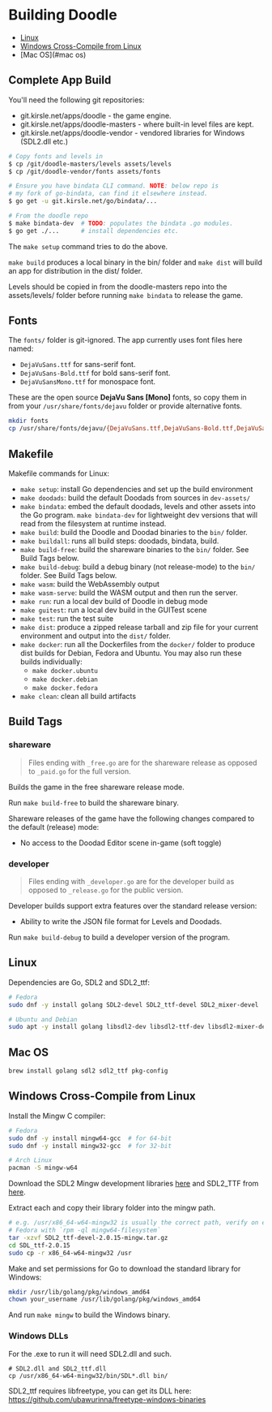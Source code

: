 # Building Doodle

* [Linux](#linux)
* [Windows Cross-Compile from Linux](#windows-cross-compile-from-linux)
* [Mac OS](#mac os)

## Complete App Build

You'll need the following git repositories:

* git.kirsle.net/apps/doodle - the game engine.
* git.kirsle.net/apps/doodle-masters - where built-in level files are kept.
* git.kirsle.net/apps/doodle-vendor - vendored libraries for Windows (SDL2.dll etc.)

```bash
# Copy fonts and levels in
$ cp /git/doodle-masters/levels assets/levels
$ cp /git/doodle-vendor/fonts assets/fonts

# Ensure you have bindata CLI command. NOTE: below repo is
# my fork of go-bindata, can find it elsewhere instead.
$ go get -u git.kirsle.net/go/bindata/...

# From the doodle repo
$ make bindata-dev  # TODO: populates the bindata .go modules.
$ go get ./...      # install dependencies etc.
```

The `make setup` command tries to do the above.

`make build` produces a local binary in the bin/ folder and `make dist`
will build an app for distribution in the dist/ folder.

Levels should be copied in from the doodle-masters repo into the
assets/levels/ folder before running `make bindata` to release the game.

## Fonts

The `fonts/` folder is git-ignored. The app currently uses font files here
named:

* `DejaVuSans.ttf` for sans-serif font.
* `DejaVuSans-Bold.ttf` for bold sans-serif font.
* `DejaVuSansMono.ttf` for monospace font.

These are the open source **DejaVu Sans [Mono]** fonts, so copy them in from
your `/usr/share/fonts/dejavu` folder or provide alternative fonts.

```bash
mkdir fonts
cp /usr/share/fonts/dejavu/{DejaVuSans.ttf,DejaVuSans-Bold.ttf,DejaVuSansMono.ttf} fonts/
```

## Makefile

Makefile commands for Linux:

* `make setup`: install Go dependencies and set up the build environment
* `make doodads`: build the default Doodads from sources in `dev-assets/`
* `make bindata`: embed the default doodads, levels and other assets into the
  Go program. `make bindata-dev` for lightweight dev versions that will read
  from the filesystem at runtime instead.
* `make build`: build the Doodle and Doodad binaries to the `bin/` folder.
* `make buildall`: runs all build steps: doodads, bindata, build.
* `make build-free`: build the shareware binaries to the `bin/` folder. See
  Build Tags below.
* `make build-debug`: build a debug binary (not release-mode) to the `bin/`
  folder. See Build Tags below.
* `make wasm`: build the WebAssembly output
* `make wasm-serve`: build the WASM output and then run the server.
* `make run`: run a local dev build of Doodle in debug mode
* `make guitest`: run a local dev build in the GUITest scene
* `make test`: run the test suite
* `make dist`: produce a zipped release tarball and zip file for your current
  environment and output into the `dist/` folder.
* `make docker`: run all the Dockerfiles from the `docker/` folder to produce
  dist builds for Debian, Fedora and Ubuntu. You may also run these builds
  individually:
  * `make docker.ubuntu`
  * `make docker.debian`
  * `make docker.fedora`
* `make clean`: clean all build artifacts

## Build Tags

### shareware

> Files ending with `_free.go` are for the shareware release as opposed to
> `_paid.go` for the full version.

Builds the game in the free shareware release mode.

Run `make build-free` to build the shareware binary.

Shareware releases of the game have the following changes compared to the default
(release) mode:

* No access to the Doodad Editor scene in-game (soft toggle)

### developer

> Files ending with `_developer.go` are for the developer build as opposed to
> `_release.go` for the public version.

Developer builds support extra features over the standard release version:

* Ability to write the JSON file format for Levels and Doodads.

Run `make build-debug` to build a developer version of the program.

## Linux

Dependencies are Go, SDL2 and SDL2_ttf:

```bash
# Fedora
sudo dnf -y install golang SDL2-devel SDL2_ttf-devel SDL2_mixer-devel

# Ubuntu and Debian
sudo apt -y install golang libsdl2-dev libsdl2-ttf-dev libsdl2-mixer-devel
```

## Mac OS

```bash
brew install golang sdl2 sdl2_ttf pkg-config
```

## Windows Cross-Compile from Linux

Install the Mingw C compiler:

```bash
# Fedora
sudo dnf -y install mingw64-gcc  # for 64-bit
sudo dnf -y install mingw32-gcc  # for 32-bit

# Arch Linux
pacman -S mingw-w64
```

Download the SDL2 Mingw development libraries [here](https://libsdl.org/download-2.0.php)
and SDL2_TTF from [here](https://www.libsdl.org/projects/).

Extract each and copy their library folder into the mingw path.

```bash
# e.g. /usr/x86_64-w64-mingw32 is usually the correct path, verify on e.g.
# Fedora with `rpm -ql mingw64-filesystem`
tar -xzvf SDL2_ttf-devel-2.0.15-mingw.tar.gz
cd SDL_ttf-2.0.15
sudo cp -r x86_64-w64-mingw32 /usr
```

Make and set permissions for Go to download the standard library for Windows:

```bash
mkdir /usr/lib/golang/pkg/windows_amd64
chown your_username /usr/lib/golang/pkg/windows_amd64
```

And run `make mingw` to build the Windows binary.

### Windows DLLs

For the .exe to run it will need SDL2.dll and such.

```
# SDL2.dll and SDL2_ttf.dll
cp /usr/x86_64-w64-mingw32/bin/SDL*.dll bin/
```

SDL2_ttf requires libfreetype, you can get its DLL here:
https://github.com/ubawurinna/freetype-windows-binaries
